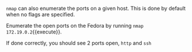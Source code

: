 `nmap` can also enumerate the ports on a given host. This is done by default when no flags are specified.

Enumerate the open ports on the Fedora by running `nmap 172.19.0.2`{{execute}}.

If done correctly, you should see 2 ports open, `http` and `ssh`
